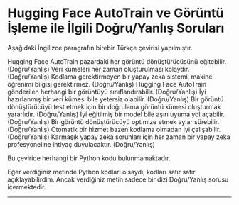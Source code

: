 # Hugging Face AutoTrain ve Görüntü İşleme ile İlgili Doğru/Yanlış Soruları

Aşağıdaki İngilizce paragrafın birebir Türkçe çevirisi yapılmıştır.

Hugging Face AutoTrain pazardaki her görüntü dönüştürücüsünü eğitebilir. (Doğru/Yanlış) 
Veri kümeleri her zaman oluşturulması kolaydır. (Doğru/Yanlış) 
Kodlama gerektirmeyen bir yapay zeka sistemi, makine öğrenimi bilgisi gerektirmez. (Doğru/Yanlış) 
Hugging Face AutoTrain gönderilen herhangi bir görüntüyü sınıflandırabilir. (Doğru/Yanlış) 
İyi hazırlanmış bir veri kümesi bile yetersiz olabilir. (Doğru/Yanlış) 
Bir görüntü dönüştürücüyü test etmek için bir doğrulama görüntü kümesi oluşturmak yararlıdır. (Doğru/Yanlış) 
İyi eğitilmiş bir model bile aşırı uyuma yol açabilir. (Doğru/Yanlış) 
Bir görüntü dönüştürücüyü optimize etmek aylar sürebilir. (Doğru/Yanlış) 
Otomatik bir hizmet bazen kodlama olmadan iyi çalışabilir. (Doğru/Yanlış) 
Karmaşık yapay zeka sorunları için her zaman bir yapay zeka profesyoneline ihtiyaç duyulacaktır. (Doğru/Yanlış)

Bu çeviride herhangi bir Python kodu bulunmamaktadır.

Eğer verdiğiniz metinde Python kodları olsaydı, kodları satır satır açıklayabilirdim. Ancak verdiğiniz metin sadece bir dizi Doğru/Yanlış sorusu içermektedir.

---

